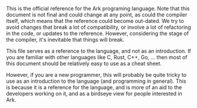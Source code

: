 This is the official reference for the Ark programing language. Note that this
document is not final and could change at any point, as could the compiler
itself, which means that the reference could become out-dated. We try
to avoid changes that break a lot of compatibility, or involve a lot of
refactoring in the code, or updates to the reference. However, considering the
stage of the compiler, it's inevitable that things will break.

This file serves as a reference to the language, and not as an introduction. If
you are familiar with other languages like C, Rust, C++, Go, ... then most of
this document should be relatively easy to use as a cheat sheet. 

However, if you are a new programmer, this will probably be quite tricky to 
use as an introduction to the language (and programming in general). This is
because it is a reference for the language, and is more of an aid to the
developers working on it, and as a birdseye view for people interested
in Ark.